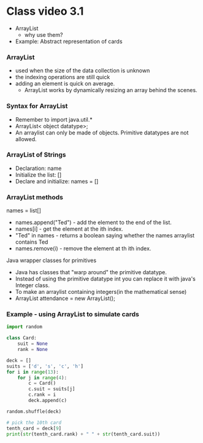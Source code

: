 # Class video 3.1
- ArrayList
    - why use them?
- Example: Abstract representation of cards

### ArrayList
- used when the size of the data collection is unknown
- the indexing operations are still quick
- adding an element is quick on average.
    - ArrayList works by dynamically resizing an array behind the scenes.

### Syntax for ArrayList
- Remember to import java.util.*
- ArrayList< object datatype>;
- An arraylist can only be made of objects. Primitive datatypes are not allowed.

### ArrayList of Strings
- Declaration: name
- Initialize the list: []
- Declare and initialize: names = []

### ArrayList methods
names = list[]
- names.append("Ted") - add the element to the end of the list.
- names[i] - get the element at the ith index.
- "Ted" in names - returns a boolean saying whether the names arraylist contains Ted
- names.remove(i) - remove the element at th ith index.

Java wrapper classes for primitives
- Java has classes that "warp around" the primitive datatype.
- Instead of using the primitive datatype int you can replace it with java's Integer class.
- To make an arraylist containing integers(in the mathematical sense)
- ArrayList<Integer> attendance = new ArrayList<Integer>();

### Example - using ArrayList to simulate cards
```python
import random

class Card:
    suit = None
    rank = None

deck = []
suits = ['d', 's', 'c', 'h']
for i in range(13):
    for j in range(4):
        c = Card()
        c.suit = suits[j]
        c.rank = i
        deck.append(c)

random.shuffle(deck)

# pick the 10th card
tenth_card = deck[9]
print(str(tenth_card.rank) + " " + str(tenth_card.suit))
```